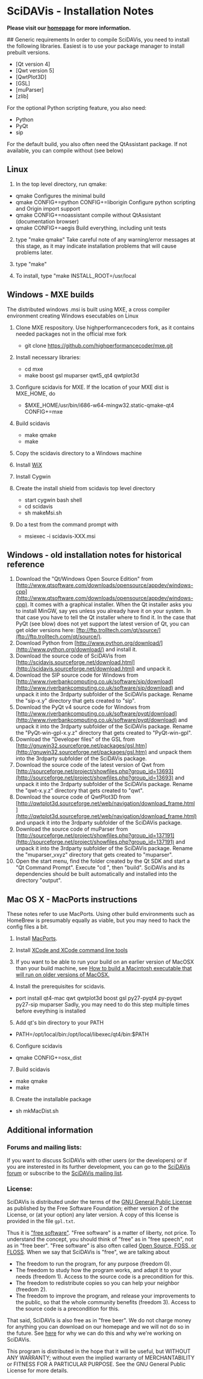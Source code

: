 # SciDAVis - Installation Notes

**Please visit our [homepage](http://scidavis.sourceforge.net) for more information.**

## Generic requirements
In order to compile SciDAVis, you need to install the following
libraries. Easiest is to use your package manager to install prebuilt versions.
- [Qt version 4]
- [Qwt version 5]
- [QwtPlot3D]
- [GSL]
- [muParser]
- [zlib]

For the optional Python scripting feature, you also need:
- Python
- PyQt
- sip

For the default build, you also often need the QtAssistant package. If
not available, you can compile without (see below)

## Linux

1. In the top level directory, run qmake:

- qmake
  Configures the minimal build
- qmake CONFIG+=python CONFIG+=liborigin
  Configure python scripting and Origin import support
- qmake CONFIG+=noassistant
  compile without QtAssistant (documentation browser)
- qmake CONFIG+=aegis
  Build everything, including unit tests

2. type "make qmake" Take careful note of any warning/error messages at this
stage, as it may indicate installation problems that will cause
problems later.

3. type "make"

4. To install, type "make INSTALL_ROOT=/usr/local

## Windows - MXE builds

The distributed windows .msi is built using MXE, a cross compiler
environment creating Windows esecutables on Linux

1. Clone MXE respository. Use highperformancecoders fork, as it
contains needed packages not in the official mxe fork
   - git clone https://github.com/highperformancecoder/mxe.git

2. Install necessary libraries:
   - cd mxe
   - make boost gsl muparser qwt5_qt4 qwtplot3d

3. Configure scidavis for MXE. If the location of your MXE dist is
MXE_HOME, do
   - $MXE_HOME/usr/bin/i686-w64-mingw32.static-qmake-qt4 CONFIG+=mxe

4. Build scidavis
   - make qmake
   - make

5. Copy the scidavis directory to a Windows machine

6. Install [WiX](http://wixtoolset.org/)

7. Install Cygwin

8. Create the install shield from scidavis top level directory
   - start cygwin bash shell
   - cd scidavis
   - sh makeMsi.sh

9. Do a test from the command prompt with
   - msiexec -i scidavis-XXX.msi

## Windows - old installation notes for historical reference

1.  Download the "Qt/Windows Open Source Edition" from [http://www.qtsoftware.com/downloads/opensource/appdev/windows-cpp](http://www.qtsoftware.com/downloads/opensource/appdev/windows-cpp). It comes with a graphical installer. When the Qt installer asks you to install MinGW, say yes unless you already have it on your system. In that case you have to tell the Qt installer where to find it. In the case that PyQt (see blow) does not yet support the latest version of Qt, you can get older versions here: [ftp://ftp.trolltech.com/qt/source/](ftp://ftp.trolltech.com/qt/source/).
2.  Download Python from [http://www.python.org/download/](http://www.python.org/download/) and install it.
3.  Download the source code of SciDAVis from [http://scidavis.sourceforge.net/download.html](http://scidavis.sourceforge.net/download.html) and unpack it.
4.  Download the SIP source code for Windows from [http://www.riverbankcomputing.co.uk/software/sip/download](http://www.riverbankcomputing.co.uk/software/sip/download) and unpack it into the 3rdparty subfolder of the SciDAVis package. Rename the "sip-x.y" directory that gets created to "sip".
5.  Download the PyQt v4 source code for Windows from [http://www.riverbankcomputing.co.uk/software/pyqt/download](http://www.riverbankcomputing.co.uk/software/pyqt/download) and unpack it into the 3rdparty subfolder of the SciDAVis package. Rename the "PyQt-win-gpl-x.y.z" directory that gets created to "PyQt-win-gpl".
6.  Download the "Developer files" of the GSL from [http://gnuwin32.sourceforge.net/packages/gsl.htm](http://gnuwin32.sourceforge.net/packages/gsl.htm) and unpack them into the 3rdparty subfolder of the SciDAVis package.
7.  Download the source code of the latest version of Qwt from [http://sourceforge.net/project/showfiles.php?group_id=13693](http://sourceforge.net/project/showfiles.php?group_id=13693) and unpack it into the 3rdparty subfolder of the SciDAVis package. Rename the "qwt-x.y.z" directory that gets created to "qwt".
8.  Download the source code of QwtPlot3D from [http://qwtplot3d.sourceforge.net/web/navigation/download_frame.html](http://qwtplot3d.sourceforge.net/web/navigation/download_frame.html) and unpack it into the 3rdparty subfolder of the SciDAVis package.
9.  Download the source code of muParser from [http://sourceforge.net/project/showfiles.php?group_id=137191](http://sourceforge.net/project/showfiles.php?group_id=137191) and unpack it into the 3rdparty subfolder of the SciDAVis package. Rename the "muparser_vxyz" directory that gets created to "muparser".
10.  Open the start menu, find the folder created by the Qt SDK and start a "Qt Command Prompt". Execute "cd <directory containing SciDAVis sources>", then "build". SciDAVis and its dependencies should be built automatically and installed into the directory "output".

## Mac OS X - MacPorts instructions

These notes refer to use MacPorts. Using other build environments such
as HomeBrew is presumably equally as viable, but you may need to hack
the config files a bit.

1. Install [MacPorts](https://www.macports.org/).

2. Install [XCode and XCode command line
tools](https://guide.macports.org/#installing.xcode)

3. If you want to be able to run your build on an earlier version of
MacOSX than your build machine, see [How to build a Macintosh
executable that will run on older versions of
MacOSX.](http://www.hpcoders.com.au/blog/?p=100)

4. Install the prerequisites for scidavis.
  - port install qt4-mac qwt qwtplot3d boost gsl py27-pyqt4 py-pyqwt py27-sip muparser
  Sadly, you may need to do this step multiple times before eveything
  is installed

5. Add qt's bin directory to your PATH
  - PATH=/opt/local/bin:/opt/local/libexec/qt4/bin:$PATH
  
6. Configure scidavis
  - qmake CONFIG+=osx_dist
  
7. Build scidavis
  - make qmake
  - make

8. Create the installable package
  - sh mkMacDist.sh

## Additional information

### Forums and mailing lists:

If you want to discuss SciDAVis with other users (or the developers) or if you are insterested in its further development, you can go to the [SciDAVis forum](http://sourceforge.net/forum/?group_id=199120) or subscribe to the [SciDAVis mailing list](http://sourceforge.net/mail/?group_id=199120).

### License:

SciDAVis is distributed under the terms of the [GNU General Public License](http://www.gnu.org/licenses/gpl.html) as published by the Free Software Foundation; either version 2 of the License, or (at your option) any later version. A copy of this license is provided in the file `gpl.txt`.

Thus it is ["free software"](http://www.fsf.org/licensing/essays/free-sw.html). "Free software" is a matter of liberty, not price. To understand the concept, you should think of "free" as in "free speech", not as in "free beer". "Free software" is also often called [Open Source, FOSS, or FLOSS](http://en.wikipedia.org/wiki/Alternative_terms_for_free_software). When we say that SciDAVis is "free", we are talking about

*   The freedom to run the program, for any purpose (freedom 0).
*   The freedom to study how the program works, and adapt it to your needs (freedom 1). Access to the source code is a precondition for this.
*   The freedom to redistribute copies so you can help your neighbor (freedom 2).
*   The freedom to improve the program, and release your improvements to the public, so that the whole community benefits (freedom 3). Access to the source code is a precondition for this.

That said, SciDAVis is also free as in "free beer". We do not charge money for anything you can download on our homepage and we will not do so in the future. See [here](http://scidavis.sourceforge.net/contributing/index.html) for why we can do this and why we're working on SciDAVis.  

This program is distributed in the hope that it will be useful, but WITHOUT ANY WARRANTY; without even the implied warranty of MERCHANTABILITY or FITNESS FOR A PARTICULAR PURPOSE. See the GNU General Public License for more details.
